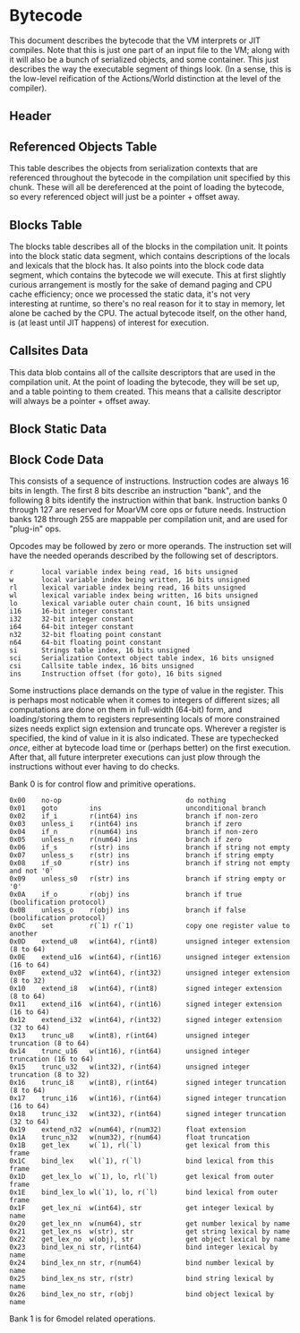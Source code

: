 # BytecodeThis document describes the bytecode that the VM interprets or JIT compiles.Note that this is just one part of an input file to the VM; along with itwill also be a bunch of serialized objects, and some container. This justdescribes the way the executable segment of things look. (In a sense, thisis the low-level reification of the Actions/World distinction at the levelof the compiler).## Header## Referenced Objects TableThis table describes the objects from serialization contexts that arereferenced throughout the bytecode in the compilation unit specified bythis chunk. These will all be dereferenced at the point of loading thebytecode, so every referenced object will just be a pointer + offsetaway.## Blocks TableThe blocks table describes all of the blocks in the compilation unit. Itpoints into the block static data segment, which contains descriptions ofthe locals and lexicals that the block has. It also points into the blockcode data segment, which contains the bytecode we will execute. This atfirst slightly curious arrangement is mostly for the sake of demand pagingand CPU cache efficiency; once we processed the static data, it's not veryinteresting at runtime, so there's no real reason for it to stay in memory,let alone be cached by the CPU. The actual bytecode itself, on the otherhand, is (at least until JIT happens) of interest for execution.## Callsites DataThis data blob contains all of the callsite descriptors that are used inthe compilation unit. At the point of loading the bytecode, they willbe set up, and a table pointing to them created. This means that acallsite descriptor will always be a pointer + offset away.## Block Static Data## Block Code DataThis consists of a sequence of instructions. Instruction codes are always16 bits in length. The first 8 bits describe an instruction "bank", and thefollowing 8 bits identify the instruction within that bank. Instruction banks0 through 127 are reserved for MoarVM core ops or future needs. Instructionbanks 128 through 255 are mappable per compilation unit, and are used for"plug-in" ops.Opcodes may be followed by zero or more operands. The instruction set willhave the needed operands described by the following set of descriptors.    r       local variable index being read, 16 bits unsigned    w       local variable index being written, 16 bits unsigned    rl      lexical variable index being read, 16 bits unsigned    wl      lexical variable index being written, 16 bits unsigned    lo      lexical variable outer chain count, 16 bits unsigned    i16     16-bit integer constant    i32     32-bit integer constant    i64     64-bit integer constant    n32     32-bit floating point constant    n64     64-bit floating point constant    si      Strings table index, 16 bits unsigned    sci     Serialization Context object table index, 16 bits unsigned    csi     Callsite table index, 16 bits unsigned    ins     Instruction offset (for goto), 16 bits signedSome instructions place demands on the type of value in the register.This is perhaps most noticable when it comes to integers of differentsizes; all computations are done on them in full-width (64-bit) form,and loading/storing them to registers representing locals of moreconstrained sizes needs explict sign extension and truncate ops.Wherever a register is specified, the kind of value in it is alsoindicated. These are typechecked *once*, either at bytecode load timeor (perhaps better) on the first execution. After that, all futureinterpreter executions can just plow through the instructions withoutever having to do checks.Bank 0 is for control flow and primitive operations.    0x00    no-op                               do nothing    0x01    goto        ins                     unconditional branch    0x02    if_i        r(int64) ins            branch if non-zero    0x03    unless_i    r(int64) ins            branch if zero    0x04    if_n        r(num64) ins            branch if non-zero    0x05    unless_n    r(num64) ins            branch if zero    0x06    if_s        r(str) ins              branch if string not empty    0x07    unless_s    r(str) ins              branch if string empty    0x08    if_s0       r(str) ins              branch if string not empty and not '0'    0x09    unless_s0   r(str) ins              branch if string empty or '0'    0x0A    if_o        r(obj) ins              branch if true (boolification protocol)    0x0B    unless_o    r(obj) ins              branch if false (boolification protocol)    0x0C    set         r(`1) r(`1)             copy one register value to another    0x0D    extend_u8   w(int64), r(int8)       unsigned integer extension (8 to 64)    0x0E    extend_u16  w(int64), r(int16)      unsigned integer extension (16 to 64)    0x0F    extend_u32  w(int64), r(int32)      unsigned integer extension (8 to 32)    0x10    extend_i8   w(int64), r(int8)       signed integer extension (8 to 64)    0x11    extend_i16  w(int64), r(int16)      signed integer extension (16 to 64)    0x12    extend_i32  w(int64), r(int32)      signed integer extension (32 to 64)    0x13    trunc_u8    w(int8), r(int64)       unsigned integer truncation (8 to 64)    0x14    trunc_u16   w(int16), r(int64)      unsigned integer truncation (16 to 64)    0x15    trunc_u32   w(int32), r(int64)      unsigned integer truncation (8 to 32)    0x16    trunc_i8    w(int8), r(int64)       signed integer truncation (8 to 64)    0x17    trunc_i16   w(int16), r(int64)      signed integer truncation (16 to 64)    0x18    trunc_i32   w(int32), r(int64)      signed integer truncation (32 to 64)    0x19    extend_n32  w(num64), r(num32)      float extension    0x1A    trunc_n32   w(num32), r(num64)      float truncation    0x1B    get_lex     w(`1), rl(`l)           get lexical from this frame    0x1C    bind_lex    wl(`1), r(`l)           bind lexical from this frame    0x1D    get_lex_lo  w(`1), lo, rl(`l)       get lexical from outer frame    0x1E    bind_lex_lo wl(`1), lo, r(`l)       bind lexical from outer frame    0x1F    get_lex_ni  w(int64), str           get integer lexical by name    0x20    get_lex_nn  w(num64), str           get number lexical by name    0x21    get_lex_ns  w(str), str             get string lexical by name    0x22    get_lex_no  w(obj), str             get object lexical by name    0x23    bind_lex_ni str, r(int64)           bind integer lexical by name    0x24    bind_lex_nn str, r(num64)           bind number lexical by name    0x25    bind_lex_ns str, r(str)             bind string lexical by name    0x26    bind_lex_no str, r(obj)             bind object lexical by nameBank 1 is for 6model related operations.
